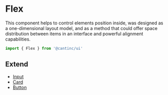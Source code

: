 # Flex

This component helps to control elements position inside,
was designed as a one-dimensional layout model,
and as a method that could offer space distribution between items in an interface and powerful alignment capabilities.

```typescript
import { Flex } from '@cantinc/ui'
```

## Extend

- [Input](/interaction/input)
- [Card](/cards/card)
- [Button](/buttons/button)
